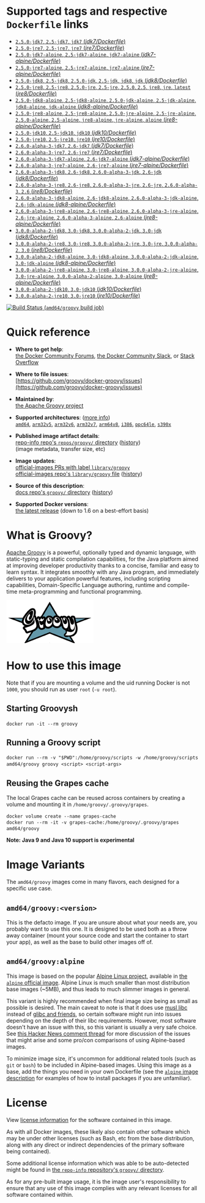 <!--

********************************************************************************

WARNING:

    DO NOT EDIT "groovy/README.md"

    IT IS AUTO-GENERATED

    (from the other files in "groovy/" combined with a set of templates)

********************************************************************************

-->

# Supported tags and respective `Dockerfile` links

-	[`2.5.0-jdk7`, `2.5-jdk7`, `jdk7` (*jdk7/Dockerfile*)](https://github.com/groovy/docker-groovy/blob/2406091b41b2ca547e9d5182ef5c6d53d3017ca3/jdk7/Dockerfile)
-	[`2.5.0-jre7`, `2.5-jre7`, `jre7` (*jre7/Dockerfile*)](https://github.com/groovy/docker-groovy/blob/2406091b41b2ca547e9d5182ef5c6d53d3017ca3/jre7/Dockerfile)
-	[`2.5.0-jdk7-alpine`, `2.5-jdk7-alpine`, `jdk7-alpine` (*jdk7-alpine/Dockerfile*)](https://github.com/groovy/docker-groovy/blob/2406091b41b2ca547e9d5182ef5c6d53d3017ca3/jdk7-alpine/Dockerfile)
-	[`2.5.0-jre7-alpine`, `2.5-jre7-alpine`, `jre7-alpine` (*jre7-alpine/Dockerfile*)](https://github.com/groovy/docker-groovy/blob/2406091b41b2ca547e9d5182ef5c6d53d3017ca3/jre7-alpine/Dockerfile)
-	[`2.5.0-jdk8`, `2.5-jdk8`, `2.5.0-jdk`, `2.5-jdk`, `jdk8`, `jdk` (*jdk8/Dockerfile*)](https://github.com/groovy/docker-groovy/blob/2406091b41b2ca547e9d5182ef5c6d53d3017ca3/jdk8/Dockerfile)
-	[`2.5.0-jre8`, `2.5-jre8`, `2.5.0-jre`, `2.5-jre`, `2.5.0`, `2.5`, `jre8`, `jre`, `latest` (*jre8/Dockerfile*)](https://github.com/groovy/docker-groovy/blob/2406091b41b2ca547e9d5182ef5c6d53d3017ca3/jre8/Dockerfile)
-	[`2.5.0-jdk8-alpine`, `2.5-jdk8-alpine`, `2.5.0-jdk-alpine`, `2.5-jdk-alpine`, `jdk8-alpine`, `jdk-alpine` (*jdk8-alpine/Dockerfile*)](https://github.com/groovy/docker-groovy/blob/2406091b41b2ca547e9d5182ef5c6d53d3017ca3/jdk8-alpine/Dockerfile)
-	[`2.5.0-jre8-alpine`, `2.5-jre8-alpine`, `2.5.0-jre-alpine`, `2.5-jre-alpine`, `2.5.0-alpine`, `2.5-alpine`, `jre8-alpine`, `jre-alpine`, `alpine` (*jre8-alpine/Dockerfile*)](https://github.com/groovy/docker-groovy/blob/2406091b41b2ca547e9d5182ef5c6d53d3017ca3/jre8-alpine/Dockerfile)
-	[`2.5.0-jdk10`, `2.5-jdk10`, `jdk10` (*jdk10/Dockerfile*)](https://github.com/groovy/docker-groovy/blob/2406091b41b2ca547e9d5182ef5c6d53d3017ca3/jdk10/Dockerfile)
-	[`2.5.0-jre10`, `2.5-jre10`, `jre10` (*jre10/Dockerfile*)](https://github.com/groovy/docker-groovy/blob/2406091b41b2ca547e9d5182ef5c6d53d3017ca3/jre10/Dockerfile)
-	[`2.6.0-alpha-3-jdk7`, `2.6-jdk7` (*jdk7/Dockerfile*)](https://github.com/groovy/docker-groovy/blob/dd699acc641e0240cef35bed2293228ff7654116/jdk7/Dockerfile)
-	[`2.6.0-alpha-3-jre7`, `2.6-jre7` (*jre7/Dockerfile*)](https://github.com/groovy/docker-groovy/blob/dd699acc641e0240cef35bed2293228ff7654116/jre7/Dockerfile)
-	[`2.6.0-alpha-3-jdk7-alpine`, `2.6-jdk7-alpine` (*jdk7-alpine/Dockerfile*)](https://github.com/groovy/docker-groovy/blob/dd699acc641e0240cef35bed2293228ff7654116/jdk7-alpine/Dockerfile)
-	[`2.6.0-alpha-3-jre7-alpine`, `2.6-jre7-alpine` (*jre7-alpine/Dockerfile*)](https://github.com/groovy/docker-groovy/blob/dd699acc641e0240cef35bed2293228ff7654116/jre7-alpine/Dockerfile)
-	[`2.6.0-alpha-3-jdk8`, `2.6-jdk8`, `2.6.0-alpha-3-jdk`, `2.6-jdk` (*jdk8/Dockerfile*)](https://github.com/groovy/docker-groovy/blob/dd699acc641e0240cef35bed2293228ff7654116/jdk8/Dockerfile)
-	[`2.6.0-alpha-3-jre8`, `2.6-jre8`, `2.6.0-alpha-3-jre`, `2.6-jre`, `2.6.0-alpha-3`, `2.6` (*jre8/Dockerfile*)](https://github.com/groovy/docker-groovy/blob/dd699acc641e0240cef35bed2293228ff7654116/jre8/Dockerfile)
-	[`2.6.0-alpha-3-jdk8-alpine`, `2.6-jdk8-alpine`, `2.6.0-alpha-3-jdk-alpine`, `2.6-jdk-alpine` (*jdk8-alpine/Dockerfile*)](https://github.com/groovy/docker-groovy/blob/dd699acc641e0240cef35bed2293228ff7654116/jdk8-alpine/Dockerfile)
-	[`2.6.0-alpha-3-jre8-alpine`, `2.6-jre8-alpine`, `2.6.0-alpha-3-jre-alpine`, `2.6-jre-alpine`, `2.6.0-alpha-3-alpine`, `2.6-alpine` (*jre8-alpine/Dockerfile*)](https://github.com/groovy/docker-groovy/blob/dd699acc641e0240cef35bed2293228ff7654116/jre8-alpine/Dockerfile)
-	[`3.0.0-alpha-2-jdk8`, `3.0-jdk8`, `3.0.0-alpha-2-jdk`, `3.0-jdk` (*jdk8/Dockerfile*)](https://github.com/groovy/docker-groovy/blob/03b06a43362a7c9d046bc57ea9e76a7347424239/jdk8/Dockerfile)
-	[`3.0.0-alpha-2-jre8`, `3.0-jre8`, `3.0.0-alpha-2-jre`, `3.0-jre`, `3.0.0-alpha-2`, `3.0` (*jre8/Dockerfile*)](https://github.com/groovy/docker-groovy/blob/03b06a43362a7c9d046bc57ea9e76a7347424239/jre8/Dockerfile)
-	[`3.0.0-alpha-2-jdk8-alpine`, `3.0-jdk8-alpine`, `3.0.0-alpha-2-jdk-alpine`, `3.0-jdk-alpine` (*jdk8-alpine/Dockerfile*)](https://github.com/groovy/docker-groovy/blob/03b06a43362a7c9d046bc57ea9e76a7347424239/jdk8-alpine/Dockerfile)
-	[`3.0.0-alpha-2-jre8-alpine`, `3.0-jre8-alpine`, `3.0.0-alpha-2-jre-alpine`, `3.0-jre-alpine`, `3.0.0-alpha-2-alpine`, `3.0-alpine` (*jre8-alpine/Dockerfile*)](https://github.com/groovy/docker-groovy/blob/03b06a43362a7c9d046bc57ea9e76a7347424239/jre8-alpine/Dockerfile)
-	[`3.0.0-alpha-2-jdk10`, `3.0-jdk10` (*jdk10/Dockerfile*)](https://github.com/groovy/docker-groovy/blob/03b06a43362a7c9d046bc57ea9e76a7347424239/jdk10/Dockerfile)
-	[`3.0.0-alpha-2-jre10`, `3.0-jre10` (*jre10/Dockerfile*)](https://github.com/groovy/docker-groovy/blob/03b06a43362a7c9d046bc57ea9e76a7347424239/jre10/Dockerfile)

[![Build Status](https://doi-janky.infosiftr.net/job/multiarch/job/amd64/job/groovy/badge/icon) (`amd64/groovy` build job)](https://doi-janky.infosiftr.net/job/multiarch/job/amd64/job/groovy/)

# Quick reference

-	**Where to get help**:  
	[the Docker Community Forums](https://forums.docker.com/), [the Docker Community Slack](https://blog.docker.com/2016/11/introducing-docker-community-directory-docker-community-slack/), or [Stack Overflow](https://stackoverflow.com/search?tab=newest&q=docker)

-	**Where to file issues**:  
	[https://github.com/groovy/docker-groovy/issues](https://github.com/groovy/docker-groovy/issues)

-	**Maintained by**:  
	[the Apache Groovy project](https://github.com/groovy/docker-groovy)

-	**Supported architectures**: ([more info](https://github.com/docker-library/official-images#architectures-other-than-amd64))  
	[`amd64`](https://hub.docker.com/r/amd64/groovy/), [`arm32v5`](https://hub.docker.com/r/arm32v5/groovy/), [`arm32v6`](https://hub.docker.com/r/arm32v6/groovy/), [`arm32v7`](https://hub.docker.com/r/arm32v7/groovy/), [`arm64v8`](https://hub.docker.com/r/arm64v8/groovy/), [`i386`](https://hub.docker.com/r/i386/groovy/), [`ppc64le`](https://hub.docker.com/r/ppc64le/groovy/), [`s390x`](https://hub.docker.com/r/s390x/groovy/)

-	**Published image artifact details**:  
	[repo-info repo's `repos/groovy/` directory](https://github.com/docker-library/repo-info/blob/master/repos/groovy) ([history](https://github.com/docker-library/repo-info/commits/master/repos/groovy))  
	(image metadata, transfer size, etc)

-	**Image updates**:  
	[official-images PRs with label `library/groovy`](https://github.com/docker-library/official-images/pulls?q=label%3Alibrary%2Fgroovy)  
	[official-images repo's `library/groovy` file](https://github.com/docker-library/official-images/blob/master/library/groovy) ([history](https://github.com/docker-library/official-images/commits/master/library/groovy))

-	**Source of this description**:  
	[docs repo's `groovy/` directory](https://github.com/docker-library/docs/tree/master/groovy) ([history](https://github.com/docker-library/docs/commits/master/groovy))

-	**Supported Docker versions**:  
	[the latest release](https://github.com/docker/docker-ce/releases/latest) (down to 1.6 on a best-effort basis)

# What is Groovy?

[Apache Groovy](http://groovy-lang.org/) is a powerful, optionally typed and dynamic language, with static-typing and static compilation capabilities, for the Java platform aimed at improving developer productivity thanks to a concise, familiar and easy to learn syntax. It integrates smoothly with any Java program, and immediately delivers to your application powerful features, including scripting capabilities, Domain-Specific Language authoring, runtime and compile-time meta-programming and functional programming.

![logo](https://raw.githubusercontent.com/docker-library/docs/bb5fc730ed18c45d86425f9fa4265d50cb795ec8/groovy/logo.png)

# How to use this image

Note that if you are mounting a volume and the uid running Docker is not `1000`, you should run as user `root` (`-u root`).

## Starting Groovysh

`docker run -it --rm groovy`

## Running a Groovy script

`docker run --rm -v "$PWD":/home/groovy/scripts -w /home/groovy/scripts amd64/groovy groovy <script> <script-args>`

## Reusing the Grapes cache

The local Grapes cache can be reused across containers by creating a volume and mounting it in `/home/groovy/.groovy/grapes`.

```console
docker volume create --name grapes-cache
docker run --rm -it -v grapes-cache:/home/groovy/.groovy/grapes amd64/groovy
```

**Note: Java 9 and Java 10 support is experimental**

# Image Variants

The `amd64/groovy` images come in many flavors, each designed for a specific use case.

## `amd64/groovy:<version>`

This is the defacto image. If you are unsure about what your needs are, you probably want to use this one. It is designed to be used both as a throw away container (mount your source code and start the container to start your app), as well as the base to build other images off of.

## `amd64/groovy:alpine`

This image is based on the popular [Alpine Linux project](http://alpinelinux.org), available in [the `alpine` official image](https://hub.docker.com/_/alpine). Alpine Linux is much smaller than most distribution base images (~5MB), and thus leads to much slimmer images in general.

This variant is highly recommended when final image size being as small as possible is desired. The main caveat to note is that it does use [musl libc](http://www.musl-libc.org) instead of [glibc and friends](http://www.etalabs.net/compare_libcs.html), so certain software might run into issues depending on the depth of their libc requirements. However, most software doesn't have an issue with this, so this variant is usually a very safe choice. See [this Hacker News comment thread](https://news.ycombinator.com/item?id=10782897) for more discussion of the issues that might arise and some pro/con comparisons of using Alpine-based images.

To minimize image size, it's uncommon for additional related tools (such as `git` or `bash`) to be included in Alpine-based images. Using this image as a base, add the things you need in your own Dockerfile (see the [`alpine` image description](https://hub.docker.com/_/alpine/) for examples of how to install packages if you are unfamiliar).

# License

View [license information](http://www.apache.org/licenses/LICENSE-2.0.html) for the software contained in this image.

As with all Docker images, these likely also contain other software which may be under other licenses (such as Bash, etc from the base distribution, along with any direct or indirect dependencies of the primary software being contained).

Some additional license information which was able to be auto-detected might be found in [the `repo-info` repository's `groovy/` directory](https://github.com/docker-library/repo-info/tree/master/repos/groovy).

As for any pre-built image usage, it is the image user's responsibility to ensure that any use of this image complies with any relevant licenses for all software contained within.
